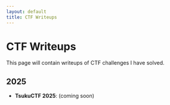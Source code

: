 ```yaml
---
layout: default
title: CTF Writeups
---
```


# CTF Writeups

This page will contain writeups of CTF challenges I have solved.

## 2025

- **TsukuCTF 2025**: (coming soon)

